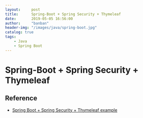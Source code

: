 ```yaml
---
layout:     post
title:      Spring-Boot + Spring Security + Thymeleaf
date:       2019-05-05 16:56:00
author:     "banban"
header-img: "/images/java/spring-boot.jpg"
catalog: true
tags:
    - Java
    - Spring Boot
---
```


# Spring-Boot + Spring Security + Thymeleaf

## Reference
* [Spring Boot + Spring Security + Thymeleaf example](https://www.mkyong.com/spring-boot/spring-boot-spring-security-thymeleaf-example/)